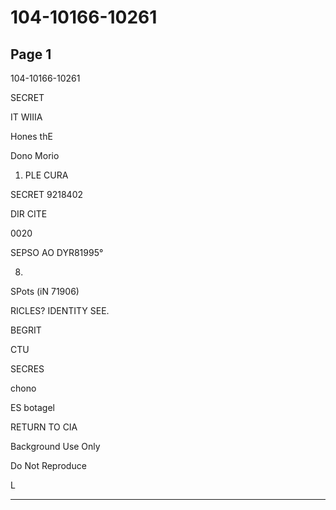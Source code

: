 # 104-10166-10261

## Page 1

104-10166-10261

SECRET

IT WIIIA

Hones thE

Dono Morio

1. PLE CURA

SECRET 9218402

DIR CITE

0020

SEPSO AO DYR81995°

8.

SPots (iN 71906)

RICLES? IDENTITY SEE.

BEGRIT

CTU

SECRES

chono

ES botagel

RETURN TO CIA

Background Use Only

Do Not Reproduce

L

---

